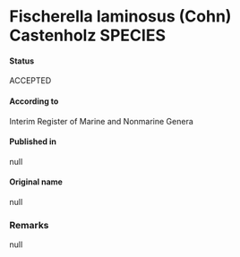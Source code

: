 # Fischerella laminosus (Cohn) Castenholz SPECIES

#### Status
ACCEPTED

#### According to
Interim Register of Marine and Nonmarine Genera

#### Published in
null

#### Original name
null

### Remarks
null